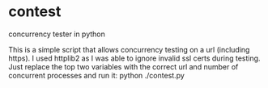 # contest
concurrency tester in python

This is a simple script that allows concurrency testing on a url (including https). I used httplib2 as I was able to ignore invalid ssl certs during testing. Just replace the top two variables with the correct url and number of concurrent processes and run it:
python ./contest.py
